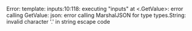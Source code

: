 Error: template: inputs:10:118: executing "inputs" at <.GetValue>: error calling GetValue: json: error calling MarshalJSON for type types.String: invalid character '.' in string escape code
